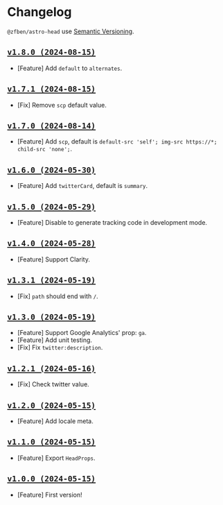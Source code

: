 # Changelog

`@zfben/astro-head` use [Semantic Versioning](https://semver.org/).

## [`v1.8.0 (2024-08-15)`](https://github.com/zfben/astro-head/compare/v1.7.1...v1.8.0)

- [Feature] Add `default` to `alternates`.

## [`v1.7.1 (2024-08-15)`](https://github.com/zfben/astro-head/compare/v1.7.0...v1.7.1)

- [Fix] Remove `scp` default value.

## [`v1.7.0 (2024-08-14)`](https://github.com/zfben/astro-head/compare/v1.6.0...v1.7.0)

- [Feature] Add `scp`, default is `default-src 'self'; img-src https://*; child-src 'none';`.

## [`v1.6.0 (2024-05-30)`](https://github.com/zfben/astro-head/compare/v1.5.0...v1.6.0)

- [Feature] Add `twitterCard`, default is `summary`.

## [`v1.5.0 (2024-05-29)`](https://github.com/zfben/astro-head/compare/v1.4.0...v1.5.0)

- [Feature] Disable to generate tracking code in development mode.

## [`v1.4.0 (2024-05-28)`](https://github.com/zfben/astro-head/compare/v1.3.1...v1.4.0)

- [Feature] Support Clarity.

## [`v1.3.1 (2024-05-19)`](https://github.com/zfben/astro-head/compare/v1.3.0...v1.3.1)

- [Fix] `path` should end with `/`.

## [`v1.3.0 (2024-05-19)`](https://github.com/zfben/astro-head/compare/v1.2.1...v1.3.0)

- [Feature] Support Google Analytics' prop: `ga`.
- [Feature] Add unit testing.
- [Fix] Fix `twitter:description`.

## [`v1.2.1 (2024-05-16)`](https://github.com/zfben/astro-head/compare/v1.2.0...v1.2.1)

- [Fix] Check twitter value.

## [`v1.2.0 (2024-05-15)`](https://github.com/zfben/astro-head/compare/v1.1.0...v1.2.0)

- [Feature] Add locale meta.

## [`v1.1.0 (2024-05-15)`](https://github.com/zfben/astro-head/compare/v1.0.0...v1.1.0)

- [Feature] Export `HeadProps`.

## [`v1.0.0 (2024-05-15)`](https://github.com/zfben/astro-head/compare/v0.0.0...v1.0.0)

- [Feature] First version!
